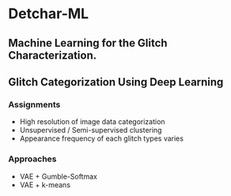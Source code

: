 # Detchar-ML
Machine Learning for the Glitch Characterization.
---
## Glitch Categorization Using Deep Learning
### Assignments
- High resolution of image data categorization
- Unsupervised / Semi-supervised clustering
- Appearance frequency of each glitch types varies

### Approaches
- VAE + Gumble-Softmax
- VAE + k-means
